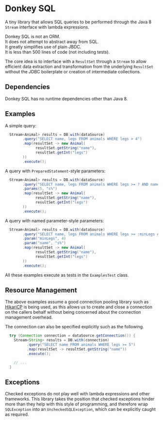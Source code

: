 Donkey SQL
==========

A tiny library that allows SQL queries to be performed through the Java 8 `Stream`
interface with lambda expressions.

Donkey SQL is not an ORM.  
It does not attempt to abstract away from SQL.  
It greatly simplifies use of plain JBDC.  
It is less than 500 lines of code (not including tests).  

The core idea is to interface with a `ResultSet` through a `Stream` to allow
efficient data extraction and transformation from the underlying `ResultSet`
without the JDBC boilerplate or creation of intermediate collections.

Dependencies
------------

Donkey SQL has no runtime dependencies other than Java 8.

Examples
--------

A simple query:

```java
  Stream<Animal> results = DB.with(dataSource)
        .query("SELECT name, legs FROM animals WHERE legs > 4")
        .map(resultSet -> new Animal(
              resultSet.getString("name"),
              resultSet.getInt("legs")
        ))
        .execute();
```

A query with `PreparedStatement`-style parameters:

```java
  Stream<Animal> results = DB.with(dataSource)
        .query("SELECT name, legs FROM animals WHERE legs >= ? AND name LIKE ?")
        .params(5, "s%")
        .map(resultSet -> new Animal(
              resultSet.getString("name"),
              resultSet.getInt("legs")
        ))
        .execute();
```

A query with named parameter-style parameters:

```java
  Stream<Animal> results = DB.with(dataSource)
        .query("SELECT name, legs FROM animals WHERE legs >= :minLegs AND name LIKE :name")
        .param("minLegs", 4)
        .param("name", "s%")
        .map(resultSet -> new Animal(
              resultSet.getString("name"),
              resultSet.getInt("legs")
        ))
        .execute();
```

All these examples execute as tests in the `ExamplesTest` class. 

Resource Management
-------------------

The above examples assume a good connection pooling library such as [HikariCP][1] is being
used, as this allows us to create and close a connection on the callers behalf without being
concerned about the connection management overhead.

The connection can also be specified explicitly such as the following.

```java
  try (Connection connection = dataSource.getConnection()) {
    Stream<String> results = DB.with(connection)
          .query("SELECT name FROM animals WHERE legs >= 5")
          .map(resultSet -> resultSet.getString("name"))
          .execute();

    // ...
  }
```

Exceptions
----------

Checked exceptions do not play well with lambda expressions and other frameworks.
This library takes the position that checked exceptions hinder more than they help
with this style of programming, and therefore wrap `SQLException` into an
`UncheckedSQLException`, which can be explicitly caught as required.


[1]: https://github.com/brettwooldridge/HikariCP
